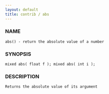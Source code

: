 ```yaml
---
layout: default
title: contrib / abs
---
```


### NAME

    abs() - return the absolute value of a number


### SYNOPSIS

    mixed abs( float f ); mixed abs( int i );


### DESCRIPTION

    Returns the absolute value of its argument
